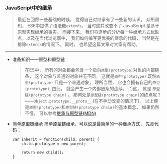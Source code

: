 ### JavaScript中的继承

> 最近在回顾一些基础的时候， 觉得自己对继承有了一些新的认识。 
> 众所周知， ES6中提供了语法糖`extends`， 当时这并改变不了 JavaScript 是基于原型实现继承的事实。
> 而接下来， 我们将逐步的分析每一种继承方式优缺点，以及在当代浏览器中， 我们如何编写更优美的继承的代码， 当然是在排除`extends`的情况下。
> 同时， 也希望这篇文章对大家有帮助。

------

  + 准备知识——原型和原型链
    > 在ES中， 所有的对象都会包含一个指向`原型(prototype)`对象的内部链条， 这个对象与普通的对象并无不同。 这就是`原型(prototype)`
    > 既然`原型(prototype)` 只是一个普通对象， 理所当然， 它也会拥有自己的`原型(prototype)`, 由此， 就会产生一个内部链条的连续， 
    > 而这， 就是 `原型链(prototype chain)` 。 那何处是`原型链(prototype chain)`的终点呢？——`Object.prototype.__proto__` (在不手动改变的情况下)。
    > 以上便是`原型(prototype)`和`原型链(prototype chain)`的基本概念， 如果仍然不懂， 可以参考[继承与原型链(MDN)](https://developer.mozilla.org/zh-CN/docs/Web/JavaScript/Inheritance_and_the_prototype_chain)
    
  + 简单原型链继承
    简单原型链继承，可以说是最简单的一种继承方式， 先亮代码：
    ```
    var inherit = function(child, parent) {
        child.prototype = new parent;
        
        return new child();
    }
    ```
    